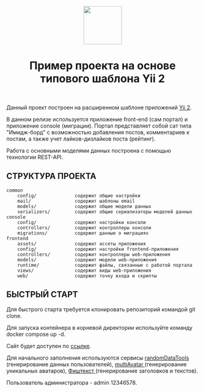 <p align="center">
    <a href="https://github.com/yiisoft" target="_blank">
        <img src="https://avatars0.githubusercontent.com/u/993323" height="100px">
    </a>
    <h1 align="center">Пример проекта на основе типового шаблона Yii 2</h1>
    <br>
</p>

Данный проект построен на расширенном шаблоне приложений [Yii 2](http://www.yiiframework.com/).

В данном релизе используется приложение front-end (сам портал) и приложение console (миграции).
Портал представляет собой сат типа "Имидж-борд" с возможностью добавления постов, комментариев к постам,
а также учет лайков-дизлайков поста (рейтинг).

Работа с основными моделями данных построена с помощью технологии REST-API.

СТРУКТУРА ПРОЕКТА
-------------------

```
common
    config/              содержит общие настройки 
    mail/                содержит шаблоны email
    models/              содержит общие модели данных  
    serializers/         содержит общие сериализаторы моделей данных  
console
    config/              содержит настройки консоли
    controllers/         содержит контроллеры консоли
    migrations/          содержит данные о миграциях
frontend
    assets/              содержит ассеты приложения
    config/              содержит настройки frontend-приложения
    controllers/         содержит контроллеры web-приложения
    models/              содержит модели web-приложения
    runtime/             содержит файлы, связанные с работой портала
    views/               содержит виды web-приложения
    web/                 содержит точку входа и скрипты
```


БЫСТРЫЙ СТАРТ
-------------------

Для быстрого старта требуется клонировать репозиторий командой git clone.

Для запуска контейнера в корневой директории используйте команду docker compose up -d.

Сайт будет доступен по <a href="http://localhost:20080">ссылке</a>.

Для начального заполнения используются сервисы <a href="https://api.randomdatatools.ru"> randomDataTools </a>
(генерирование данных пользователей), <a href="https://api.multiavatar.com/"> multiAvatar </a>
(генерирование уникальных аватаров), <a href="https://fish-text.ru/api/"> Фиштекст </a>
(генерирование заголовков и текстов).

Пользователь администратора - admin 12346578.